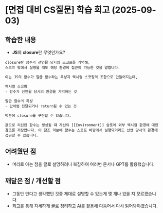 # [면접 대비 CS질문] 학습 회고 (2025-09-03)

## 학습한 내용

- **JS**의 **closure**란 무엇인가요?

```
closure란 함수가 선언될 당시의 스코프를 기억해,
스코프 밖에서 실행될 때도 해당 환경에 접근이 가능한 것을 말합니다.

이는 JS의 함수가 일급 함수라는 특성과 렉시컬 스코핑의 조합으로 만들어지는데,

렉시컬 스코핑
- 함수가 선언될 당시의 환경을 기억하는 것

일급 함수의 특성
- 값처럼 전달되거나 return될 수 있는 것

덕분에 closure를 구현할 수 있습니다.

값으로 리턴된 함수는 생성될 때 자신의 [[Environment]] 슬롯에 외부 렉시컬 환경에 대한 참조를 저장합니다. 이 참조 덕분에 함수는 스코프 바깥에서 실행되더라도 선언 당시의 환경에 접근할 수 있습니다.
```

## 어려웠던 점

- 머리로 아는 점을 글로 설명하려니 복잡하여 여러번 문서나 GPT를 활용했습니다.

## 깨달은 점 / 개선할 점

- 그동안 안다고 생각했던 것중 제대로 설명할 수 있는게 몇 개나 있을 지 모르겠습니다.
- 회고를 통해 자세하게 글로 정리하고 Ai를 활용해 다듬어서 다시 읽어봐야겠습니다.
